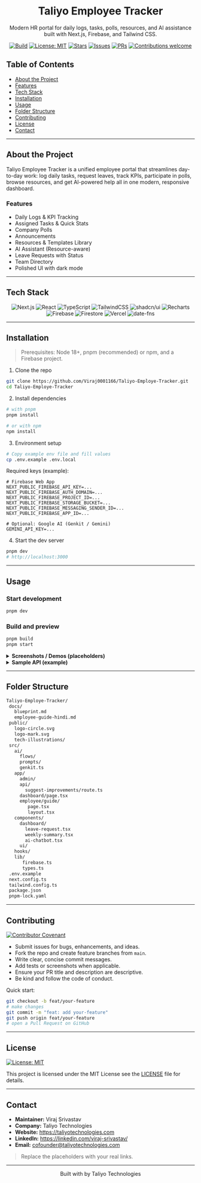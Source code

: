 ﻿<div align="center">

# Taliyo Employee Tracker

Modern HR portal for daily logs, tasks, polls, resources, and AI assistance  built with Next.js, Firebase, and Tailwind CSS.

[![Build](https://img.shields.io/badge/build-Automated-22c55e?logo=githubactions&logoColor=white)](https://github.com/Viraj0001166/Taliyo-Employe-Tracker/actions)
[![License: MIT](https://img.shields.io/badge/License-MIT-0ea5e9.svg)](#-license)
[![Stars](https://img.shields.io/github/stars/Viraj0001166/Taliyo-Employe-Tracker?style=social)](https://github.com/Viraj0001166/Taliyo-Employe-Tracker/stargazers)
[![Issues](https://img.shields.io/github/issues/Viraj0001166/Taliyo-Employe-Tracker?color=ef4444)](https://github.com/Viraj0001166/Taliyo-Employe-Tracker/issues)
[![PRs](https://img.shields.io/github/issues-pr/Viraj0001166/Taliyo-Employe-Tracker?color=8b5cf6)](https://github.com/Viraj0001166/Taliyo-Employe-Tracker/pulls)
[![Contributions welcome](https://img.shields.io/badge/Contributions-welcome-10b981.svg)](#-contributing)

</div>

##  Table of Contents
- [ About the Project](#-about-the-project)
- [ Features](#-features)
- [ Tech Stack](#-tech-stack)
- [ Installation](#-installation)
- [ Usage](#-usage)
- [ Folder Structure](#-folder-structure)
- [ Contributing](#-contributing)
- [ License](#-license)
- [ Contact](#-contact)

---

##  About the Project

Taliyo Employee Tracker is a unified employee portal that streamlines day-to-day work: log daily tasks, request leaves, track KPIs, participate in polls, browse resources, and get AI-powered help  all in one modern, responsive dashboard.

###  Features
-  Daily Logs & KPI Tracking
-  Assigned Tasks & Quick Stats
-  Company Polls
-  Announcements
-  Resources & Templates Library
-  AI Assistant (Resource-aware)
-  Leave Requests with Status
-  Team Directory
-  Polished UI with dark mode

---

##  Tech Stack

<div align="center">

![Next.js](https://img.shields.io/badge/Next.js-000000?logo=next.js&logoColor=white)
![React](https://img.shields.io/badge/React-20232a?logo=react&logoColor=61dafb)
![TypeScript](https://img.shields.io/badge/TypeScript-3178c6?logo=typescript&logoColor=white)
![TailwindCSS](https://img.shields.io/badge/Tailwind-06b6d4?logo=tailwindcss&logoColor=white)
![shadcn/ui](https://img.shields.io/badge/shadcn%2Fui-111827?logo=radixui&logoColor=white)
![Recharts](https://img.shields.io/badge/Recharts-888?logo=recharts&logoColor=white)
![Firebase](https://img.shields.io/badge/Firebase-ffca28?logo=firebase&logoColor=black)
![Firestore](https://img.shields.io/badge/Firestore-039be5?logo=firebase&logoColor=white)
![Vercel](https://img.shields.io/badge/Vercel-000000?logo=vercel&logoColor=white)
![date-fns](https://img.shields.io/badge/date--fns-2d3748?logo=date-fns&logoColor=white)

</div>

---

##  Installation

> Prerequisites: Node 18+, pnpm (recommended) or npm, and a Firebase project.

1) Clone the repo
```bash
git clone https://github.com/Viraj0001166/Taliyo-Employe-Tracker.git
cd Taliyo-Employe-Tracker
```

2) Install dependencies
```bash
# with pnpm
pnpm install

# or with npm
npm install
```

3) Environment setup
```bash
# Copy example env file and fill values
cp .env.example .env.local
```

Required keys (example):
```
# Firebase Web App
NEXT_PUBLIC_FIREBASE_API_KEY=...
NEXT_PUBLIC_FIREBASE_AUTH_DOMAIN=...
NEXT_PUBLIC_FIREBASE_PROJECT_ID=...
NEXT_PUBLIC_FIREBASE_STORAGE_BUCKET=...
NEXT_PUBLIC_FIREBASE_MESSAGING_SENDER_ID=...
NEXT_PUBLIC_FIREBASE_APP_ID=...

# Optional: Google AI (Genkit / Gemini)
GEMINI_API_KEY=...
```

4) Start the dev server
```bash
pnpm dev
# http://localhost:3000
```

---

##  Usage

### Start development
```bash
pnpm dev
```

### Build and preview
```bash
pnpm build
pnpm start
```

<details>
<summary><b> Screenshots / Demos (placeholders)</b></summary>

- Dashboard  
  ![Dashboard](https://placehold.co/1200x650/111111/ffffff?text=Dashboard+Preview)

- AI Assistant  
  ![AI Assistant](https://placehold.co/1200x650/111111/ffffff?text=AI+Assistant+Preview)

- Mobile View  
  ![Mobile](https://placehold.co/420x800/111111/ffffff?text=Mobile+View)

</details>

<details>
<summary><b> Sample API (example)</b></summary>

Suggest improvements from weekly logs:
```bash
curl -X POST http://localhost:3000/api/suggest-improvements \
  -H "Content-Type: application/json" \
  -d '{
    "employeeId":"EMPLOYEE_UID"
  }'
```

Sample response:
```json
{
  "analysis": "Lead generation metrics improved mid-week...",
  "suggestions": "Aim for consistency; set a daily target..."
}
```
</details>

---

##  Folder Structure

```bash
Taliyo-Employe-Tracker/
 docs/
   blueprint.md
   employee-guide-hindi.md
 public/
   logo-circle.svg
   logo-mark.svg
   tech-illustrations/
 src/
   ai/
     flows/
     prompts/
     genkit.ts
   app/
     admin/
     api/
       suggest-improvements/route.ts
     dashboard/page.tsx
     employee/guide/
        page.tsx
        layout.tsx
   components/
     dashboard/
       leave-request.tsx
       weekly-summary.tsx
       ai-chatbot.tsx
     ui/
   hooks/
   lib/
      firebase.ts
      types.ts
 .env.example
 next.config.ts
 tailwind.config.ts
 package.json
 pnpm-lock.yaml
```

---

##  Contributing

[![Contributor Covenant](https://img.shields.io/badge/Contributor%20Covenant-2.1-5e60ce.svg)](https://www.contributor-covenant.org/version/2/1/code_of_conduct/)

- Submit issues for bugs, enhancements, and ideas.
- Fork the repo and create feature branches from `main`.
- Write clear, concise commit messages.
- Add tests or screenshots when applicable.
- Ensure your PR title and description are descriptive.
- Be kind and follow the code of conduct.

Quick start:
```bash
git checkout -b feat/your-feature
# make changes
git commit -m "feat: add your-feature"
git push origin feat/your-feature
# open a Pull Request on GitHub
```

---

##  License

[![License: MIT](https://img.shields.io/badge/License-MIT-0ea5e9.svg)](LICENSE)

This project is licensed under the MIT License  see the [LICENSE](LICENSE) file for details.

---

##  Contact

- **Maintainer:** Viraj Srivastav  
- **Company:** Taliyo Technologies  
- **Website:** https://taliyotechnologies.com  
- **LinkedIn:** https://linkedin.com/viraj-srivastav/  
- **Email:** cofounder@taliyotechnologies.com

> Replace the placeholders with your real links.

---

<div align="center">

 Built with  by Taliyo Technologies 

</div>
